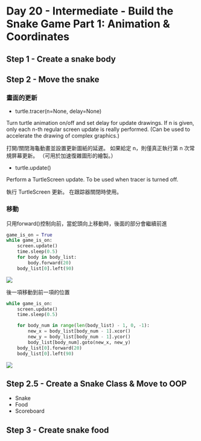 # Day 20 - Intermediate - Build the Snake Game Part 1: Animation & Coordinates

## Step 1 - Create a snake body

## Step 2 - Move the snake

### 畫面的更新

* turtle.tracer(n=None, delay=None)

Turn turtle animation on/off and set delay for update drawings. If n is given, only each n-th regular screen update is really performed. (Can be used to accelerate the drawing of complex graphics.)

打開/關閉海龜動畫並設置更新圖紙的延遲。 如果給定 n，則僅真正執行第 n 次常規屏幕更新。 （可用於加速復雜圖形的繪製。）

* turtle.update()

Perform a TurtleScreen update. To be used when tracer is turned off.

執行 TurtleScreen 更新。 在跟踪器關閉時使用。

### 移動

只用forward()控制向前，當蛇頭向上移動時，後面的部分會繼續前進

```python
game_is_on = True
while game_is_on:
    screen.update()
    time.sleep(0.5)
    for body in body_list:
        body.forward(20)
    body_list[0].left(90)
```

![](https://i.imgur.com/fgLI1FD.gif)

後一項移動到前一項的位置

```python
while game_is_on:
    screen.update()
    time.sleep(0.5)

    for body_num in range(len(body_list) - 1, 0, -1):
        new_x = body_list[body_num - 1].xcor()
        new_y = body_list[body_num - 1].ycor()
        body_list[body_num].goto(new_x, new_y)
    body_list[0].forward(20)
    body_list[0].left(90)
```

![](https://i.imgur.com/oM7fiwV.gif)

## Step 2.5 - Create a Snake Class & Move to OOP

* Snake
* Food
* Scoreboard

## Step 3 - Create snake food


